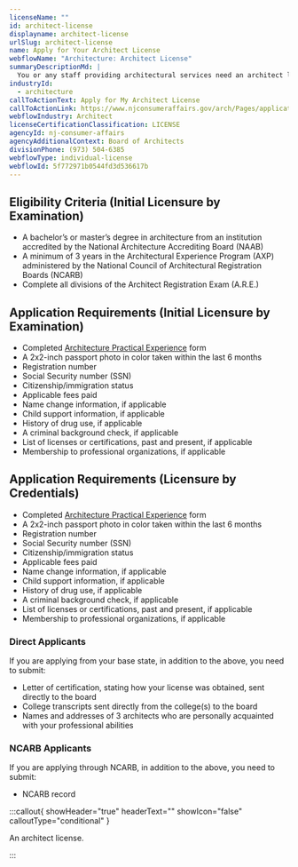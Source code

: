```yaml
---
licenseName: ""
id: architect-license
displayname: architect-license
urlSlug: architect-license
name: Apply for Your Architect License
webflowName: "Architecture: Architect License"
summaryDescriptionMd: |
  You or any staff providing architectural services need an architect license.
industryId:
  - architecture
callToActionText: Apply for My Architect License
callToActionLink: https://www.njconsumeraffairs.gov/arch/Pages/applications.aspx
webflowIndustry: Architect
licenseCertificationClassification: LICENSE
agencyId: nj-consumer-affairs
agencyAdditionalContext: Board of Architects
divisionPhone: (973) 504-6385
webflowType: individual-license
webflowId: 5f772971b0544fd3d536617b
---
```


## Eligibility Criteria (Initial Licensure by Examination)

- A bachelor’s or master’s degree in architecture from an institution accredited by the National Architecture Accrediting Board (NAAB)
- A minimum of 3 years in the Architectural Experience Program (AXP) administered by the National Council of Architectural Registration Boards (NCARB)
- Complete all divisions of the Architect Registration Exam (A.R.E.)

## Application Requirements (Initial Licensure by Examination)

- Completed [Architecture Practical Experience](https://www.njconsumeraffairs.gov/arch/applications/Architecture-Practical-Experience-Form-Full.pdf) form
- A 2x2-inch passport photo in color taken within the last 6 months
- Registration number
- Social Security number (SSN)
- Citizenship/immigration status
- Applicable fees paid
- Name change information, if applicable
- Child support information, if applicable
- History of drug use, if applicable
- A criminal background check, if applicable
- List of licenses or certifications, past and present, if applicable
- Membership to professional organizations, if applicable

## Application Requirements (Licensure by Credentials)

- Completed [Architecture Practical Experience](https://www.njconsumeraffairs.gov/arch/applications/Architecture-Practical-Experience-Form-Full.pdf) form
- A 2x2-inch passport photo in color taken within the last 6 months
- Registration number
- Social Security number (SSN)
- Citizenship/immigration status
- Applicable fees paid
- Name change information, if applicable
- Child support information, if applicable
- History of drug use, if applicable
- A criminal background check, if applicable
- List of licenses or certifications, past and present, if applicable
- Membership to professional organizations, if applicable

### Direct Applicants

If you are applying from your base state, in addition to the above, you need to submit:

- Letter of certification, stating how your license was obtained, sent directly to the board
- College transcripts sent directly from the college(s) to the board
- Names and addresses of 3 architects who are personally acquainted with your professional abilities

### NCARB Applicants

If you are applying through NCARB, in addition to the above, you need to submit:

- NCARB record

:::callout{ showHeader="true" headerText="" showIcon="false" calloutType="conditional" }

An architect license.

:::
